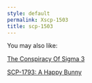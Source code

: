 ```yaml
---
style: default
permalink: Xscp-1503
title: scp-1503
---
```

You may also like:

[The Conspiracy Of Sigma 3](http://scp-wiki.net/the-conspiracy-of-sigma-3)

[SCP-1793: A Happy Bunny](http://scp-wiki.net/scp-1793)
